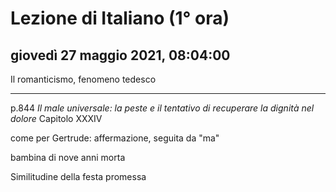 # Lezione di Italiano (1° ora)

## giovedì 27 maggio 2021, 08:04:00


Il romanticismo, fenomeno tedesco

---
p.844 *Il male universale: la peste e il tentativo di recuperare la dignità nel dolore*
Capitolo XXXIV

come per Gertrude: affermazione, seguita da "ma"


bambina  di nove anni morta

Similitudine della festa promessa

<!--stackedit_data:
eyJoaXN0b3J5IjpbMTQ1NTU0NDQ5OSwxNjExMzAxMDEwLDg1OD
k3MTM3NSwyODg0OTMzNTYsMjg4NDkzMzU2XX0=
-->